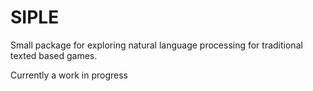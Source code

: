 # SIPLE

Small package for exploring natural language processing for traditional texted based games.

Currently a work in progress